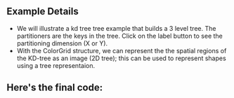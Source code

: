 ## Example Details

-   We will illustrate a kd tree tree example that builds a 3 level tree. The partitioners are the keys in the tree. Click on the label button to see the partitioning dimension (X or Y).
-   With the ColorGrid structure, we can represent the the spatial regions of the KD-tree as an image (2D tree); this can be used to represent shapes using a tree representaion.

## Here's the final code:

[](./testing/java/kdt.java.html)